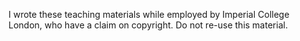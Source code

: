 I wrote these teaching materials while employed by Imperial College London, who have a claim on copyright. Do not re-use this material.
